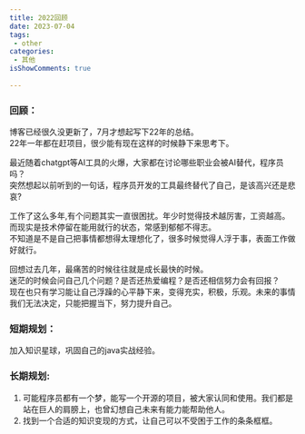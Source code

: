 ```yaml
---
title: 2022回顾
date: 2023-07-04
tags:
 - other
categories: 
 - 其他
isShowComments: true
 
---
```


### 回顾：
博客已经很久没更新了，7月才想起写下22年的总结。  
22年一年都在赶项目，很少能有现在这样的时候静下来思考下。


最近随着chatgpt等AI工具的火爆，大家都在讨论哪些职业会被AI替代，程序员吗？  
突然想起以前听到的一句话，程序员开发的工具最终替代了自己，是该高兴还是悲哀?


工作了这么多年,有个问题其实一直很困扰。年少时觉得技术越厉害，工资越高。  
而现实是技术停留在能用就行的状态，常感到郁郁不得志。  
不知道是不是自己把事情都想得太理想化了，很多时候觉得人浮于事，表面工作做好就行。


回想过去几年，最痛苦的时候往往就是成长最快的时候。  
迷茫的时候会问自己几个问题？是否还热爱编程？是否还相信努力会有回报？  
现在也只有学习能让自己浮躁的心平静下来，变得充实，积极，乐观。未来的事情我们无法决定，只能把握当下，努力提升自己。

### 短期规划：
加入知识星球，巩固自己的java实战经验。

### 长期规划:
1. 可能程序员都有一个梦，能写一个开源的项目，被大家认同和使用。我们都是站在巨人的肩膀上，也曾幻想自己未来有能力能帮助他人。
2. 找到一个合适的知识变现的方式，让自己可以不受困于工作的条条框框。
